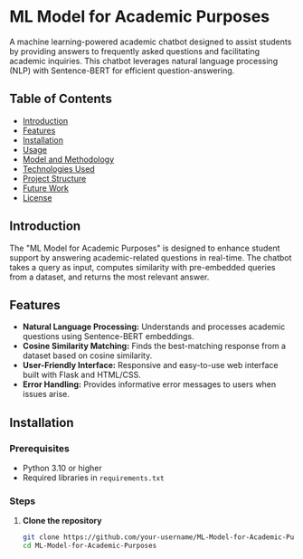 # ML Model for Academic Purposes

A machine learning-powered academic chatbot designed to assist students by providing answers to frequently asked questions and facilitating academic inquiries. This chatbot leverages natural language processing (NLP) with Sentence-BERT for efficient question-answering.

## Table of Contents

- [Introduction](#introduction)
- [Features](#features)
- [Installation](#installation)
- [Usage](#usage)
- [Model and Methodology](#model-and-methodology)
- [Technologies Used](#technologies-used)
- [Project Structure](#project-structure)
- [Future Work](#future-work)
- [License](#license)

## Introduction

The "ML Model for Academic Purposes" is designed to enhance student support by answering academic-related questions in real-time. The chatbot takes a query as input, computes similarity with pre-embedded queries from a dataset, and returns the most relevant answer.

## Features

- **Natural Language Processing:** Understands and processes academic questions using Sentence-BERT embeddings.
- **Cosine Similarity Matching:** Finds the best-matching response from a dataset based on cosine similarity.
- **User-Friendly Interface:** Responsive and easy-to-use web interface built with Flask and HTML/CSS.
- **Error Handling:** Provides informative error messages to users when issues arise.

## Installation

### Prerequisites
- Python 3.10 or higher
- Required libraries in `requirements.txt`

### Steps

1. **Clone the repository**
   ```bash
   git clone https://github.com/your-username/ML-Model-for-Academic-Purposes.git
   cd ML-Model-for-Academic-Purposes
